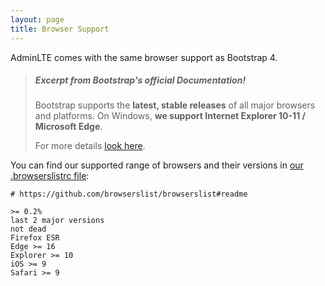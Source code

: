 ```yaml
---
layout: page
title: Browser Support
---
```


AdminLTE comes with the same browser support as Bootstrap 4.

> ##### Excerpt from Bootstrap's official Documentation!
> Bootstrap supports the __latest, stable releases__ of all major browsers and platforms. On Windows, __we support Internet Explorer 10-11 / Microsoft Edge__.
>
> For more details [look here](https://getbootstrap.com/docs/4.4/getting-started/browsers-devices/#supported-browsers).

You can find our supported range of browsers and their versions in [our .browserslistrc file](https://github.com/ColorlibHQ/~/AdminLTE/blob/master/.browserslistrc):

```
# https://github.com/browserslist/browserslist#readme

>= 0.2%
last 2 major versions
not dead
Firefox ESR
Edge >= 16
Explorer >= 10
iOS >= 9
Safari >= 9
```
